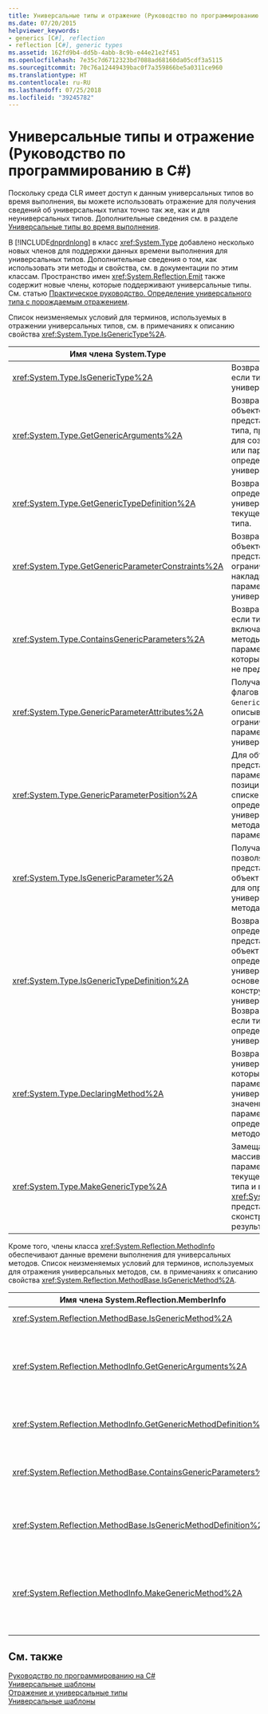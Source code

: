 ```yaml
---
title: Универсальные типы и отражение (Руководство по программированию в C#)
ms.date: 07/20/2015
helpviewer_keywords:
- generics [C#], reflection
- reflection [C#], generic types
ms.assetid: 162fd9b4-dd5b-4abb-8c9b-e44e21e2f451
ms.openlocfilehash: 7e35c7d6712323bd7088ad68160da05cdf3a5115
ms.sourcegitcommit: 70c76a12449439bac0f7a359866be5a0311ce960
ms.translationtype: HT
ms.contentlocale: ru-RU
ms.lasthandoff: 07/25/2018
ms.locfileid: "39245782"
---
```

# <a name="generics-and-reflection-c-programming-guide"></a>Универсальные типы и отражение (Руководство по программированию в C#)
Поскольку среда CLR имеет доступ к данным универсальных типов во время выполнения, вы можете использовать отражение для получения сведений об универсальных типах точно так же, как и для неуниверсальных типов. Дополнительные сведения см. в разделе [Универсальные типы во время выполнения](../../../csharp/programming-guide/generics/generics-in-the-run-time.md).  
  
 В [!INCLUDE[dnprdnlong](~/includes/dnprdnlong-md.md)] в класс <xref:System.Type> добавлено несколько новых членов для поддержки данных времени выполнения для универсальных типов. Дополнительные сведения о том, как использовать эти методы и свойства, см. в документации по этим классам. Пространство имен <xref:System.Reflection.Emit> также содержит новые члены, которые поддерживают универсальные типы. См. статью [Практическое руководство. Определение универсального типа с порождаемым отражением](../../../framework/reflection-and-codedom/how-to-define-a-generic-type-with-reflection-emit.md).  
  
 Список неизменяемых условий для терминов, используемых в отражении универсальных типов, см. в примечаниях к описанию свойства <xref:System.Type.IsGenericType%2A>.  
  
|Имя члена System.Type|Описание:|  
|-----------------------------|-----------------|  
|<xref:System.Type.IsGenericType%2A>|Возвращает значение true, если тип является универсальным.|  
|<xref:System.Type.GetGenericArguments%2A>|Возвращает массив объектов `Type`, которые представляют аргументы типа, предоставленные для создаваемого типа, или параметры определения универсального типа.|  
|<xref:System.Type.GetGenericTypeDefinition%2A>|Возвращает базовое определение универсального типа для текущего создаваемого типа.|  
|<xref:System.Type.GetGenericParameterConstraints%2A>|Возвращает массив объектов `Type`, которые представляют ограничения, накладываемые на параметр текущего универсального типа.|  
|<xref:System.Type.ContainsGenericParameters%2A>|Возвращает значение true, если тип или любые включающие его типы или методы содержат параметры типа, для которых конкретные типы не предоставлены.|  
|<xref:System.Type.GenericParameterAttributes%2A>|Получает сочетание флагов `GenericParameterAttributes`, описывающих особые ограничения текущего параметра универсального типа.|  
|<xref:System.Type.GenericParameterPosition%2A>|Для объекта `Type`, представляющего параметр типа, получает позицию параметра типа в списке параметров определения универсального типа или метода, который объявил параметр типа.|  
|<xref:System.Type.IsGenericParameter%2A>|Получает значение, позволяющее определить, представляет ли текущий объект `Type` параметр типа для определения универсального типа или метода.|  
|<xref:System.Type.IsGenericTypeDefinition%2A>|Возвращает значение, определяющее, представляет ли текущий объект <xref:System.Type> определение универсального типа, на основе которого можно конструировать другие универсальные типы. Возвращает значение true, если тип представляет определение универсального типа.|  
|<xref:System.Type.DeclaringMethod%2A>|Возвращает универсальный метод, который определяет параметр текущего универсального типа, или значение null, если параметр типа не был определен универсальным методом.|  
|<xref:System.Type.MakeGenericType%2A>|Замещает элементы массива типов для параметров определения текущего универсального типа и возвращает объект <xref:System.Type>, представляющий сконструированный результирующий тип.|  
  
 Кроме того, члены класса <xref:System.Reflection.MethodInfo> обеспечивают данные времени выполнения для универсальных методов. Список неизменяемых условий для терминов, используемых для отражения универсальных методов, см. в примечаниях к описанию свойства <xref:System.Reflection.MethodBase.IsGenericMethod%2A>.  
  
|Имя члена System.Reflection.MemberInfo|Описание:|  
|----------------------------------------------|-----------------|  
|<xref:System.Reflection.MethodBase.IsGenericMethod%2A>|Возвращает значение true, если метод является универсальным.|  
|<xref:System.Reflection.MethodInfo.GetGenericArguments%2A>|Возвращает массив объектов Type, которые представляют аргументы создаваемого универсального метода, относящиеся к типу, или параметры типа определения универсального метода.|  
|<xref:System.Reflection.MethodInfo.GetGenericMethodDefinition%2A>|Возвращает базовое определение универсального метода для текущего создаваемого метода.|  
|<xref:System.Reflection.MethodBase.ContainsGenericParameters%2A>|Возвращает значение true, если метод или любые включающие его типы содержат параметры типа, для которых конкретные типы не предоставлены.|  
|<xref:System.Reflection.MethodBase.IsGenericMethodDefinition%2A>|Возвращает значение true, если текущий метод <xref:System.Reflection.MethodInfo> представляет определение универсального метода.|  
|<xref:System.Reflection.MethodInfo.MakeGenericMethod%2A>|Заменяет параметры типа элементами массива типов для определения текущего универсального метода и возвращает объект <xref:System.Reflection.MethodInfo>, представляющий итоговый сконструированный метод.|  
  
## <a name="see-also"></a>См. также  
 [Руководство по программированию на C#](../../../csharp/programming-guide/index.md)  
 [Универсальные шаблоны](../../../csharp/programming-guide/generics/index.md)  
 [Отражение и универсальные типы](../../../framework/reflection-and-codedom/reflection-and-generic-types.md)  
 [Универсальные шаблоны](~/docs/standard/generics/index.md)
